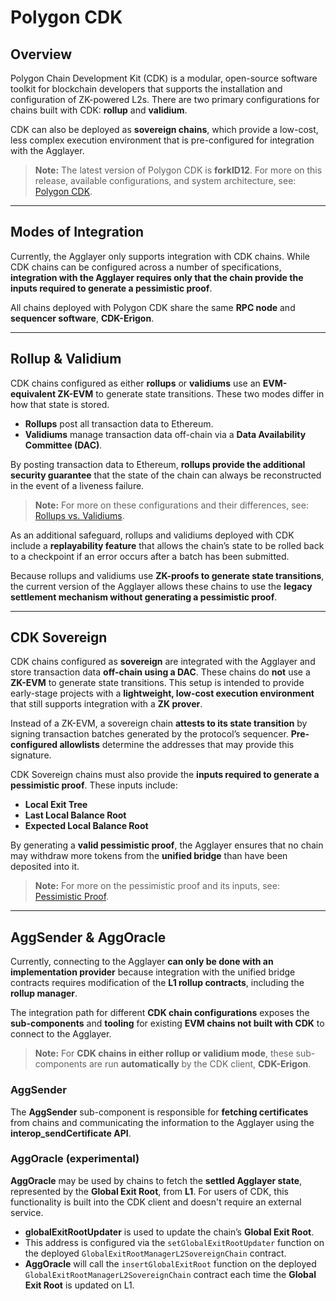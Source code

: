 # Polygon CDK

## Overview

Polygon Chain Development Kit (CDK) is a modular, open-source software toolkit for blockchain developers that supports the installation and configuration of ZK-powered L2s. There are two primary configurations for chains built with CDK: **rollup** and **validium**.

CDK can also be deployed as **sovereign chains**, which provide a low-cost, less complex execution environment that is pre-configured for integration with the Agglayer.

> **Note:** The latest version of Polygon CDK is **forkID12**. For more on this release, available configurations, and system architecture, see: [Polygon CDK](#).

---

## Modes of Integration

Currently, the Agglayer only supports integration with CDK chains. While CDK chains can be configured across a number of specifications, **integration with the Agglayer requires only that the chain provide the inputs required to generate a pessimistic proof**.

All chains deployed with Polygon CDK share the same **RPC node** and **sequencer software**, **CDK-Erigon**.

---

## Rollup & Validium

CDK chains configured as either **rollups** or **validiums** use an **EVM-equivalent ZK-EVM** to generate state transitions. These two modes differ in how that state is stored.

- **Rollups** post all transaction data to Ethereum.
- **Validiums** manage transaction data off-chain via a **Data Availability Committee (DAC)**.

By posting transaction data to Ethereum, **rollups provide the additional security guarantee** that the state of the chain can always be reconstructed in the event of a liveness failure.

> **Note:** For more on these configurations and their differences, see: [Rollups vs. Validiums](#).

As an additional safeguard, rollups and validiums deployed with CDK include a **replayability feature** that allows the chain’s state to be rolled back to a checkpoint if an error occurs after a batch has been submitted.

Because rollups and validiums use **ZK-proofs to generate state transitions**, the current version of the Agglayer allows these chains to use the **legacy settlement mechanism without generating a pessimistic proof**.

---

## CDK Sovereign

CDK chains configured as **sovereign** are integrated with the Agglayer and store transaction data **off-chain using a DAC**. These chains do **not** use a **ZK-EVM** to generate state transitions. This setup is intended to provide early-stage projects with a **lightweight, low-cost execution environment** that still supports integration with a **ZK prover**.

Instead of a ZK-EVM, a sovereign chain **attests to its state transition** by signing transaction batches generated by the protocol’s sequencer. **Pre-configured allowlists** determine the addresses that may provide this signature.

CDK Sovereign chains must also provide the **inputs required to generate a pessimistic proof**. These inputs include:
- **Local Exit Tree**
- **Last Local Balance Root**
- **Expected Local Balance Root**

By generating a **valid pessimistic proof**, the Agglayer ensures that no chain may withdraw more tokens from the **unified bridge** than have been deposited into it.

> **Note:** For more on the pessimistic proof and its inputs, see: [Pessimistic Proof](#).

---

## AggSender & AggOracle

Currently, connecting to the Agglayer **can only be done with an implementation provider** because integration with the unified bridge contracts requires modification of the **L1 rollup contracts**, including the **rollup manager**.

The integration path for different **CDK chain configurations** exposes the **sub-components** and **tooling** for existing **EVM chains not built with CDK** to connect to the Agglayer.

> **Note:** For **CDK chains in either rollup or validium mode**, these sub-components are run **automatically** by the CDK client, **CDK-Erigon**.

### **AggSender**

The **AggSender** sub-component is responsible for **fetching certificates** from chains and communicating the information to the Agglayer using the **interop_sendCertificate API**.

### **AggOracle** (experimental)

**AggOracle** may be used by chains to fetch the **settled Agglayer state**, represented by the **Global Exit Root**, from **L1**. For users of CDK, this functionality is built into the CDK client and doesn't require an external service.

- **globalExitRootUpdater** is used to update the chain’s **Global Exit Root**.
- This address is configured via the `setGlobalExitRootUpdater` function on the deployed `GlobalExitRootManagerL2SovereignChain` contract.
- **AggOracle** will call the `insertGlobalExitRoot` function on the deployed `GlobalExitRootManagerL2SovereignChain` contract each time the **Global Exit Root** is updated on L1.
